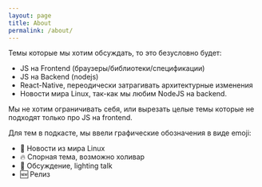 ```yaml
---
layout: page
title: About
permalink: /about/
---
```


Темы которые мы хотим обсуждать, то это безусловно будет:

- JS на Frontend (браузеры/библиотеки/спецификации)
- JS на Backend (nodejs)
- React-Native, переодически затрагивать архитектурные изменения
- Новости мира Linux, так-как мы любим NodeJS на backend.

Мы не хотим ограничивать себя, или вырезать целые темы которые не подходят только про JS на frontend.

Для тем в подкасте, мы ввели графические обозначения в виде emoji:

- 🐧 Новости из мира Linux
- 🔥 Спорная тема, возможно холивар
- 🤔 Обсуждение, lighting talk
- 🆕 Релиз
